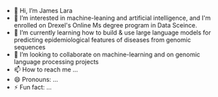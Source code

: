 - 👋 Hi, I’m James Lara
- 👀 I’m interested in machine-leaning and artificial intelligence, and I'm enrolled on Drexel's Online Ms degree program in Data Sceince.
- 🌱 I’m currently learning how to build & use large language models for predicting epidemiological features of diseases from genomic sequences
- 💞️ I’m looking to collaborate on machine-learning and on genomic language processing projects 
- 📫 How to reach me ...
- 😄 Pronouns: ...
- ⚡ Fun fact: ...

<!---
jlara-drexel/jlara-drexel is a ✨ special ✨ repository because its `README.md` (this file) appears on your GitHub profile.
You can click the Preview link to take a look at your changes.
--->
